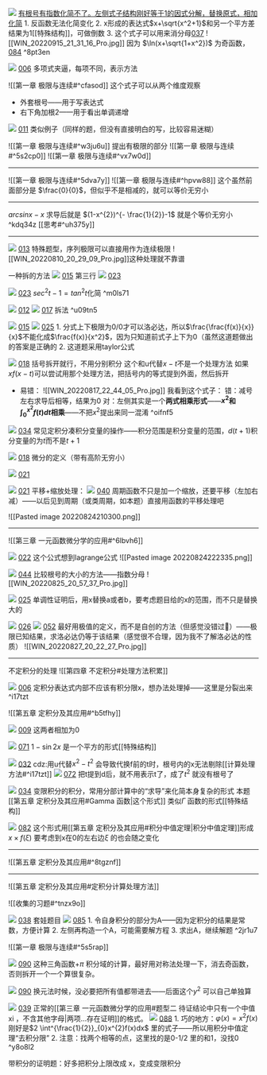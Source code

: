 ![](Attachment/20220708225221.png)
	 [有根号有指数化简不了。左侧式子结构刚好等于1的因式分解，替换原式，相加化简](bookxnotepro://opennote/?nb={bf3dc445-0c59-4185-bcd0-3d63797cc6cb}&book=5a091f463109e55808917619f8d3498b&page=12&x=789&y=447&id=1031)
	 1. 反函数无法化简变化
	 2. x形成的表达式$x+\sqrt{x^2+1}$和另一个平方差结果为1[[特殊结构]]，可做倒数
	 3. 这个式子可以用来消分母[037](bookxnotepro://opennote/?nb={512382f5-a3a5-4617-b335-e716d4b5f10c}&book=7c79fd0abca65e43b34474f815f9e7ce&page=36&x=100&y=536&id=460&uuid=d7721e09e7d70864c02d688dd0169b20) 
		 ![[WIN_20220915_21_31_16_Pro.jpg]]
		 因为  $\ln(x+\sqrt{1+x^2})$  为奇函数，  [084](bookxnotepro://opennote/?nb={512382f5-a3a5-4617-b335-e716d4b5f10c}&book=b58fa85d19ce1d4b81c4b85dda1d104f&page=83&x=166&y=411&id=462&uuid=1af34518738d40ccaff1847a4e29516c)
	  ^8pt3en

![](Attachment/20220709005843.png)
	 [006](bookxnotepro://opennote/?nb={bf3dc445-0c59-4185-bcd0-3d63797cc6cb}&book=43a8ddb447e812db0b53f95f0fb7e921&page=5&x=299&y=584&id=1103)
	 多项式夹逼，每项不同，表示方法

![[第一章 极限与连续#^cfasod]]
这个式子可以从两个维度观察
- 外套根号——用于写表达式
- 右下角加根2——用于看出单调递增

![](Attachment/20220729004918.png)
	[011](bookxnotepro://opennote/?nb={512382f5-a3a5-4617-b335-e716d4b5f10c}&book=7c79fd0abca65e43b34474f815f9e7ce&page=10&x=172&y=316&id=1)
	类似例子（同样的题，但没有直接明白的写，比较容易迷糊）

![[第一章 极限与连续#^w3ju6u]]
提出有极限的部分
![[第一章 极限与连续#^5s2cp0]]
![[第一章 极限与连续#^vx7w0d]]

---

![[第一章 极限与连续#^5dva7y]]
![[第一章 极限与连续#^hpvw88]]
这个虽然前面部分是 $\frac{0}{0}$，但似乎不是相减的，就可以等价无穷小

---

$arcsin x - x$ 求导后就是 $(1-x^{2})^{- \frac{1}{2}}-1$
就是个等价无穷小
^kdq34z
[[思考#^uh375y]]

---

![](Attachment/20220810201423.png)
	[013](bookxnotepro://opennote/?nb={512382f5-a3a5-4617-b335-e716d4b5f10c}&book=b58fa85d19ce1d4b81c4b85dda1d104f&page=12&x=239&y=373&id=14&uuid=b92352bfbd50679e2dd945d15202c539)
	特殊题型，序列极限可以直接用作为连续极限
	![[WIN_20220810_20_29_09_Pro.jpg]]这种处理就不靠谱

一种拆的方法
![](Attachment/20220811000332.png)
	[015](bookxnotepro://opennote/?nb={512382f5-a3a5-4617-b335-e716d4b5f10c}&book=7c79fd0abca65e43b34474f815f9e7ce&page=14&x=96&y=228&id=43&uuid=4c495e9efa4457800362fc8977689c57)
	第三行
	![](Attachment/20220811000404.png)
	[023](bookxnotepro://opennote/?nb={512382f5-a3a5-4617-b335-e716d4b5f10c}&book=b58fa85d19ce1d4b81c4b85dda1d104f&page=22&x=236&y=540&id=44&uuid=3ba7c6bc6f37e51154455a4449aa846f)

![](Attachment/20220811000543.png)
	[023](bookxnotepro://opennote/?nb={512382f5-a3a5-4617-b335-e716d4b5f10c}&book=b58fa85d19ce1d4b81c4b85dda1d104f&page=22&x=232&y=590&id=46&uuid=777bb65d0e851889363b54719fd8feeb)
	$sec^{2}t-1=tan^{2}t$化简
	 ^m0ls71

![](Attachment/20220811000744.png)
	[012](bookxnotepro://opennote/?nb={512382f5-a3a5-4617-b335-e716d4b5f10c}&book=7c79fd0abca65e43b34474f815f9e7ce&page=11&x=218&y=464&id=28&uuid=117de44d21d0a054111b1cb0c740869e)
	![](Attachment/20220811000747.png)
	[017](bookxnotepro://opennote/?nb={512382f5-a3a5-4617-b335-e716d4b5f10c}&book=b58fa85d19ce1d4b81c4b85dda1d104f&page=16&x=199&y=229&id=29&uuid=c77e4b33b0fea4fdf5cc384018a99537)
	拆法 ^u09tn5

![](Attachment/20220811215209.png)
	[015](bookxnotepro://opennote/?nb={512382f5-a3a5-4617-b335-e716d4b5f10c}&book=7c79fd0abca65e43b34474f815f9e7ce&page=14&x=198&y=451&id=53&uuid=03c662dfe1eff2805a6af54826619344)
	![](Attachment/20220811215213.png)
	[025](bookxnotepro://opennote/?nb={512382f5-a3a5-4617-b335-e716d4b5f10c}&book=b58fa85d19ce1d4b81c4b85dda1d104f&page=24&x=234&y=275&id=54&uuid=bf41a53b00e3c5557f607168ecb801bf)
	1. 分式上下极限为0/0才可以洛必达，所以$\frac{\frac{f(x)}{x}}{x}$不能化成$\frac{f(x)}{x^2}$，因为只知道前式子上下为0（虽然这道题做出的答案是正确的
	2. 这道题采用taylor公式

![](Attachment/20220817223440.png)
	[018](bookxnotepro://opennote/?nb={512382f5-a3a5-4617-b335-e716d4b5f10c}&book=7c79fd0abca65e43b34474f815f9e7ce&page=17&x=203&y=578&id=75&uuid=f609cec4bf69e097d542081feb767513)
	括号拆开就行，不用分别积分
	这个和u代替$x-t$不是一个处理方法
		如果$xf(x-t)$可以尝试用那个处理方法，把括号内的等式提到外面，然后拆开
- 易错：
	![[WIN_20220817_22_44_05_Pro.jpg]]
	我看到这个式子：
	错：减号左右求导后相等，结果为0
	对：左侧其实是一个**两式相乘形式**——**$x^2$和$\int ^{x^2}_{0}f(t)dt$相乘**——不把$x^2$提出来同一混淆 ^oifnf5

![](Attachment/20220817225611.png)
	[034](bookxnotepro://opennote/?nb={512382f5-a3a5-4617-b335-e716d4b5f10c}&book=b58fa85d19ce1d4b81c4b85dda1d104f&page=33&x=264&y=592&id=79&uuid=971375839089aac6b0d0dd4adeed4559)
	常见定积分凑积分变量的操作——积分范围是积分变量的范围，$d(t+1)$积分变量的为$t$而不是$t+1$

![](Attachment/20220817230506.png)
	[018](bookxnotepro://opennote/?nb={512382f5-a3a5-4617-b335-e716d4b5f10c}&book=7c79fd0abca65e43b34474f815f9e7ce&page=17&x=220&y=633&id=80&uuid=645d343e593718f9c84227d6f3be020e)
	微分的定义（带有高阶无穷小）

![](Attachment/20220818002722.png)
	[021](bookxnotepro://opennote/?nb={512382f5-a3a5-4617-b335-e716d4b5f10c}&book=7c79fd0abca65e43b34474f815f9e7ce&page=20&x=241&y=111&id=90&uuid=bb846e77f880df2478e0f0823ea8a7e3)

![](Attachment/20220818002931.png)
	[021](bookxnotepro://opennote/?nb={512382f5-a3a5-4617-b335-e716d4b5f10c}&book=7c79fd0abca65e43b34474f815f9e7ce&page=20&x=241&y=111&id=90&uuid=bb846e77f880df2478e0f0823ea8a7e3)
	平移+缩放处理：
	![](Attachment/20220818002947.png)
	[040](bookxnotepro://opennote/?nb={512382f5-a3a5-4617-b335-e716d4b5f10c}&book=b58fa85d19ce1d4b81c4b85dda1d104f&page=39&x=226&y=220&id=91&uuid=214e0c0b6b43ee59dd32f145d25bbbfc)
	周期函数不只是加一个缩放，还要平移（左加右减）——以后见到周期（或类周期，如本题）直接用函数的平移处理吧

![[Pasted image 20220824210300.png]]

---

![[第三章 一元函数微分学的应用#^6lbvh6]]

![](Attachment/20220824222245.png)
	[022](bookxnotepro://opennote/?nb={214cb125-5d23-4d98-a6be-193ff2248daa}&book=b031d6b3dcd76797850d98a4b61794f8&page=21&x=256&y=92&id=6740&uuid=cbbb747620405a232a42bf4caf6dd8b5)
	这个公式想到lagrange公式
	![[Pasted image 20220824222335.png]]

![](Attachment/20220825205330.png)
	[044](bookxnotepro://opennote/?nb={512382f5-a3a5-4617-b335-e716d4b5f10c}&book=b58fa85d19ce1d4b81c4b85dda1d104f&page=43&x=163&y=159&id=98&uuid=69515092f600290131191ad6abe1af13)
	比较根号的大小的方法——指数分母
	![[WIN_20220825_20_57_37_Pro.jpg]]


![](Attachment/20220826144140.png)
	[025](bookxnotepro://opennote/?nb={512382f5-a3a5-4617-b335-e716d4b5f10c}&book=7c79fd0abca65e43b34474f815f9e7ce&page=24&x=243&y=669&id=123&uuid=6cc98acd2bac82763252740f7faad226)
	单调性证明后，用x替换a或者b，要考虑题目给的x的范围，而不只是替换大的

![](Attachment/20220827202349.png)
	[026](bookxnotepro://opennote/?nb={512382f5-a3a5-4617-b335-e716d4b5f10c}&book=7c79fd0abca65e43b34474f815f9e7ce&page=25&x=248&y=108&id=135&uuid=45d3325aefe2157d8ce7cf73a98ee219)
	![](Attachment/20220827202436.png)
	[052](bookxnotepro://opennote/?nb={512382f5-a3a5-4617-b335-e716d4b5f10c}&book=b58fa85d19ce1d4b81c4b85dda1d104f&page=51&x=209&y=480&id=136&uuid=ea2dce1077d0a05f3a626d47b79760b1)
	最好用极值的定义，而不是自创的方法（但感觉没错过🤔）——极限已知结果，求洛必达仍等于该结果（感觉很不合理，因为我不了解洛必达的性质）
![[WIN_20220827_20_22_27_Pro.jpg]]

---

不定积分的处理
![[第四章 不定积分#处理方法积累]]

![](Attachment/20220903214420.png)
	[006](bookxnotepro://opennote/?nb={ec423aab-2142-4b0d-a00e-1aaa4360aa38}&book=80380b5d846461f8589b47936e6657ca&page=5&x=336&y=515&id=4656&uuid=706d4980f519e4ddfced5eb16f90a6d2)
	定积分表达式内部不应该有积分限x，想办法处理掉——这里是分裂出来
	 ^i17tzt

![[第五章 定积分及其应用#^b5tfhy]]

![](Attachment/20220904200731.png)
	[009](bookxnotepro://opennote/?nb={ec423aab-2142-4b0d-a00e-1aaa4360aa38}&book=80380b5d846461f8589b47936e6657ca&page=8&x=251&y=618&id=4674&uuid=b69e54dc6003115e6a2181c7e01ff821)
	这两者相加为0

![](Attachment/20220906204530.png)
	[071](bookxnotepro://opennote/?nb={512382f5-a3a5-4617-b335-e716d4b5f10c}&book=b58fa85d19ce1d4b81c4b85dda1d104f&page=70&x=191&y=566&id=274&uuid=f651cb88045463db4191e7c473e49236)
	$1-\sin 2x$ 是一个平方的形式[[特殊结构]]

![](Attachment/20220906212355.png)
	[032](bookxnotepro://opennote/?nb={512382f5-a3a5-4617-b335-e716d4b5f10c}&book=7c79fd0abca65e43b34474f815f9e7ce&page=31&x=167&y=369&id=277&uuid=5e64e290be4843f36d8f23550ad2b947)
	cdz:用u代替$x^2-t^2$ 会导致代换f前的t时，根号内的x无法剔除[[计算处理方法#^i17tzt]]
	![](Attachment/20220906212723.png)
	[072](bookxnotepro://opennote/?nb={512382f5-a3a5-4617-b335-e716d4b5f10c}&book=b58fa85d19ce1d4b81c4b85dda1d104f&page=71&x=246&y=645&id=278&uuid=77d550f7b55c221c009ec3fbd78972be)
	把t提到d后，就不用表示t了，成了$t^2$ 就没有根号了

![](Attachment/20220915135806.png)
	[034](bookxnotepro://opennote/?nb={512382f5-a3a5-4617-b335-e716d4b5f10c}&book=7c79fd0abca65e43b34474f815f9e7ce&page=33&x=168&y=538&id=281&uuid=a2a48d326131eb5bbfff50120c85c1b0)
	变限积分的积分，常用分部计算中的“求导”来化简本身复杂的形式
	本题[[第五章 定积分及其应用#Gamma 函数|这个形式]] 类似$\Gamma$ 函数的形式[[特殊结构]]

![](Attachment/20220915165153.png)
	[082](bookxnotepro://opennote/?nb={512382f5-a3a5-4617-b335-e716d4b5f10c}&book=b58fa85d19ce1d4b81c4b85dda1d104f&page=81&x=221&y=311&id=449&uuid=4736b06482d8aa75c98caf0d45692594)
	这个形式用[[第五章 定积分及其应用#积分中值定理|积分中值定理]]形成$x\times f(\xi)$ 
	要考虑到x在0的左右边$\xi$ 的也会随之变化

---

![[第五章 定积分及其应用#^8tgznf]]

---

![[第五章 定积分及其应用#定积分计算处理方法]]

![[收集的习题#^tnzx9o]]

![](Attachment/20220916153230.png)
	[038](bookxnotepro://opennote/?nb={512382f5-a3a5-4617-b335-e716d4b5f10c}&book=7c79fd0abca65e43b34474f815f9e7ce&page=37&x=162&y=238&id=475&uuid=dcc7bd8472064e41a3d3bdb56a4077e9)
	套娃题目
	![](Attachment/20220916153257.png)
	[085](bookxnotepro://opennote/?nb={512382f5-a3a5-4617-b335-e716d4b5f10c}&book=b58fa85d19ce1d4b81c4b85dda1d104f&page=84&x=207&y=709&id=476&uuid=03b71e3d0b05c5a3d1afb7b84944f16c)
	1. 令自身积分的部分为A——因为定积分的结果是常数，方便计算
	2. 左侧再构造一个A，可能需要解方程
	3. 求出A，继续解题
	 ^2jr1u7

![[第一章 极限与连续#^5s5rap]]

![](Attachment/20220918150547.png)
	[090](bookxnotepro://opennote/?nb={512382f5-a3a5-4617-b335-e716d4b5f10c}&book=b58fa85d19ce1d4b81c4b85dda1d104f&page=89&x=264&y=441&id=495&uuid=d02a9a3de95f164dcf0212b45aa6521f)
	这种三角函数+$\pi$ 积分域的计算，最好用对称法处理一下，消去奇函数，否则拆开一个一个算很复杂。

![](Attachment/20220918151318.png)
	[090](bookxnotepro://opennote/?nb={512382f5-a3a5-4617-b335-e716d4b5f10c}&book=b58fa85d19ce1d4b81c4b85dda1d104f&page=89&x=218&y=608&id=496&uuid=68389c9cb4cdc020dcaec310a6c0f57b)
	换元法时候，没必要把所有值都带进去——后面这个$y^2$ 可以自己单独算


![](Attachment/20220918201155.png)
	[039](bookxnotepro://opennote/?nb={512382f5-a3a5-4617-b335-e716d4b5f10c}&book=7c79fd0abca65e43b34474f815f9e7ce&page=38&x=215&y=175&id=488&uuid=de7b05a92c0c0d2b8ae87ebb1fdd2f8b)
	正常的[[第三章 一元函数微分学的应用#题型二 待证结论中只有一个中值 xi ，不含其他字母|两项…存在证明]]的格式。
	![](Attachment/20220918201429.png)
	[088](bookxnotepro://opennote/?nb={512382f5-a3a5-4617-b335-e716d4b5f10c}&book=b58fa85d19ce1d4b81c4b85dda1d104f&page=87&x=255&y=385&id=509&uuid=fa98619774ac4e55c63393e2a33fc041)
	1. 巧的地方：$\varphi(x)=x^{2}f(x)$ 刚好是$2 \int^{\frac{1}{2}}_{0}x^{2}f(x)dx$ 里的式子——所以用积分中值定理“去积分限”
	2. 注意：找两个相等的点，这里找的是0-1/2 里的和1，没找0
	 ^y8o8l2

带积分的证明题：好多把积分上限改成 x，变成变限积分
